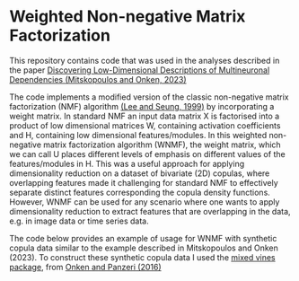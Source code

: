 # Weighted Non-negative Matrix Factorization

This repository contains code that was used in the analyses described in the paper [Discovering Low-Dimensional Descriptions of Multineuronal Dependencies (Mitskopoulos and Onken, 2023)](https://www.mdpi.com/1099-4300/25/7/1026) 

The code implements a modified version of the classic non-negative matrix factorization (NMF) algorithm [(Lee and Seung, 1999)](https://www.nature.com/articles/44565) by incorporating a weight matrix. In standard NMF an input data matrix X is factorised into a product of low dimensional matrices W, containing activation coefficients and H, containing low dimensional features/modules. In this weighted non-negative matrix factorization algorithm (WNMF), the weight matrix, which we can call U places different levels of emphasis on different values of the features/modules in H. This was a useful approach for applying dimensionality reduction on a dataset of bivariate (2D) copulas, where overlapping features made it challenging for standard NMF to effectively separate distinct features corresponding the copula density functions. However, WNMF can be used for any scenario where one wants to apply dimensionality reduction to extract features that are overlapping in the data, e.g. in image data or time series data.

The code below provides an example of usage for WNMF with synthetic copula data similar to the example described in Mitskopoulos and Onken (2023). To construct these synthetic copula data I used the [mixed vines package](https://github.com/asnelt/mixedvines?tab=readme-ov-file), from [Onken and Panzeri (2016)](https://proceedings.neurips.cc/paper_files/paper/2016/hash/fb89705ae6d743bf1e848c206e16a1d7-Abstract.html)


